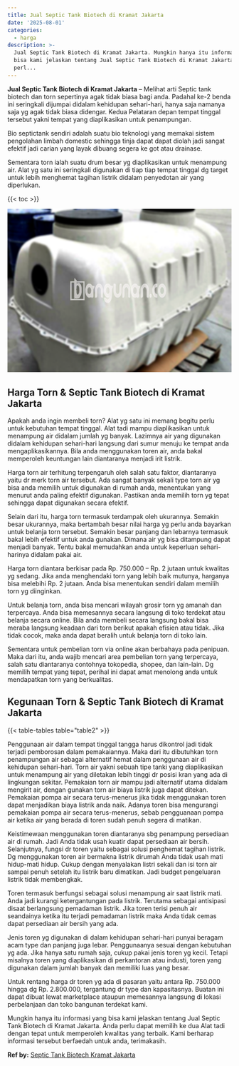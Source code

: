 ```yaml
---
title: Jual Septic Tank Biotech di Kramat Jakarta
date: '2025-08-01'
categories:
  - harga
description: >-
  Jual Septic Tank Biotech di Kramat Jakarta. Mungkin hanya itu informasi yang
  bisa kami jelaskan tentang Jual Septic Tank Biotech di Kramat Jakarta. Anda
  perl...
---
```


**Jual Septic Tank Biotech di Kramat Jakarta** – Melihat arti Septic tank biotech dan torn sepertinya agak tidak biasa bagi anda. Padahal ke-2 benda ini seringkali dijumpai didalam kehidupan sehari-hari, hanya saja namanya saja yg agak tidak biasa didengar. Kedua Pelataran depan tempat tinggal tersebut yakni tempat yang diaplikasikan untuk penampungan.

Bio septictank sendiri adalah suatu bio teknologi yang memakai sistem pengolahan limbah domestic sehingga tinja dapat dapat diolah jadi sangat efektif jadi carian yang layak dibuang segera ke got atau drainase.

Sementara torn ialah suatu drum besar yg diaplikasikan untuk menampung air. Alat yg satu ini seringkali digunakan di tiap tiap tempat tinggal dg target untuk lebih menghemat tagihan listrik didalam penyedotan air yang diperlukan.

{{< toc >}}

![Jual Septic Tank Biotech di Kramat Jakarta](/images/jual-bio-septictank-37.png)

## Harga Torn & Septic Tank Biotech di Kramat Jakarta

Apakah anda ingin membeli torn? Alat yg satu ini memang begitu perlu untuk kebutuhan tempat tinggal. Alat tadi mampu diaplikasikan untuk menampung air didalam jumlah yg banyak. Lazimnya air yang digunakan didalam kehidupan sehari-hari langsung dari sumur menuju ke tempat anda mengaplikasikannya. Bila anda menggunakan toren air, anda bakal memperoleh keuntungan lain diantaranya menjadi irit listrik.

Harga torn air terhitung terpengaruh oleh salah satu faktor, diantaranya yaitu dr merk torn air tersebut. Ada sangat banyak sekali type torn air yg bisa anda memilih untuk digunakan di rumah anda, menentukan yang menurut anda paling efektif digunakan. Pastikan anda memilih torn yg tepat sehingga dapat digunakan secara efektif.

Selain dari itu, harga torn termasuk terdampak oleh ukurannya. Semakin besar ukurannya, maka bertambah besar nilai harga yg perlu anda bayarkan untuk belanja torn tersebut. Semakin besar panjang dan lebarnya termasuk bakal lebih efektif untuk anda gunakan. Dimana air yg bisa ditampung dapat menjadi banyak. Tentu bakal memudahkan anda untuk keperluan sehari-harinya didalam pakai air.

Harga torn diantara berkisar pada Rp. 750.000 – Rp. 2 jutaan untuk kwalitas yg sedang. Jika anda menghendaki torn yang lebih baik mutunya, harganya bisa melebihi Rp. 2 jutaan. Anda bisa menentukan sendiri dalam memilih torn yg diinginkan.

Untuk belanja torn, anda bisa mencari wilayah grosir torn yg amanah dan terpercaya. Anda bisa memesannya secara langsung di toko terdekat atau belanja secara online. Bila anda membeli secara langsung bakal bisa meraba langsung keadaan dari torn berikut apakah efisien atau tidak. Jika tidak cocok, maka anda dapat beralih untuk belanja torn di toko lain.

Sementara untuk pembelian torn via online akan berbahaya pada penipuan. Maka dari itu, anda wajib mencari area pembelian torn yang terpercaya, salah satu diantaranya contohnya tokopedia, shopee, dan lain-lain. Dg memilih tempat yang tepat, perihal ini dapat amat menolong anda untuk mendapatkan torn yang berkualitas.

## Kegunaan Torn & Septic Tank Biotech di Kramat Jakarta

{{< table-tables table="table2" >}}

Penggunaan air dalam tempat tinggal tangga harus dikontrol jadi tidak terjadi pemborosan dalam pemakaiannya. Maka dari itu dibutuhkan torn penampungan air sebagai alternatif hemat dalam penggunaan air di kehidupan sehari-hari. Torn air yakni sebuah tipe tanki yang diaplikasikan untuk menampung air yang diletakan lebih tinggi dr posisi kran yang ada di lingkungan sekitar. Pemakaian torn air mampu jadi alternatif utama didalam mengirit air, dengan gunakan torn air biaya listrik juga dapat ditekan. Pemakaian pompa air secara terus-menerus jika tidak menggunakan toren dapat menjadikan biaya listrik anda naik. Adanya toren bisa mengurangi pemakaian pompa air secara terus-menerus, sebab pengguanaan pompa air ketika air yang berada di toren sudah penuh segera di matikan.

Keistimewaan menggunakan toren diantaranya sbg penampung persediaan air di rumah. Jadi Anda tidak usah kuatir dapat persediaan air bersih. Selanjutnya, fungsi dr toren yaitu sebagai solusi penghemat tagihan listrik. Dg menggunakan toren air bermakna listrik dirumah Anda tidak usah mati hidup-mati hidup. Cukup dengan menyalakan listri sekali dan isi torn air sampai penuh setelah itu listrik baru dimatikan. Jadi budget pengeluaran listrik tidak membengkak.

Toren termasuk berfungsi sebagai solusi menampung air saat listrik mati. Anda jadi kurangi ketergantungan pada listrik. Terutama sebagai antisipasi disaat berlangsung pemadaman listrik. Jika toren terisi penuh air seandainya ketika itu terjadi pemadaman listrik maka Anda tidak cemas dapat persediaan air bersih yang ada.

Jenis toren yg digunakan di dalam kehidupan sehari-hari punyai beragam acam type dan panjang juga lebar. Penggunaanya sesuai dengan kebutuhan yg ada. Jika hanya satu rumah saja, cukup pakai jenis toren yg kecil. Tetapi misalnya toren yang diaplikasikan di perkantoran atau industi, toren yang digunakan dalam jumlah banyak dan memiliki luas yang besar.

Untuk rentang harga dr toren yg ada di pasaran yaitu antara Rp. 750.000 hingga dg Rp. 2.800.000, tergantung dr type dan kapasitasnya. Buatan ini dapat dibuat lewat marketplace ataupun memesannya langsung di lokasi perbelanjaan dan toko bangunan terdekat kami.

Mungkin hanya itu informasi yang bisa kami jelaskan tentang Jual Septic Tank Biotech di Kramat Jakarta. Anda perlu dapat memilih ke dua Alat tadi dengan tepat untuk memperoleh kwalitas yang terbaik. Kami berharap informasi tersebut berfaedah untuk anda, terimakasih.

**Ref by:** [Septic Tank Biotech Kramat Jakarta](https://id.wikipedia.org/wiki/Septic)
